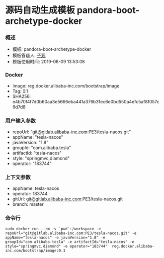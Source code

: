 # 源码自动生成模板 pandora-boot-archetype-docker

### 概述

* 模板: pandora-boot-archetype-docker
* 模板答疑人: [子观](https://work.alibaba-inc.com/nwpipe/u/64988)
* 模板使用时间: 2019-08-09 13:53:08

### Docker
* Image: reg.docker.alibaba-inc.com/bootstrap/image
* Tag: 0.1
* SHA256: e4b70f4f7d0b60aa3e5666eba441a376b31ec6e0bd550a4efc5af8f057c6d7d8

### 用户输入参数
* repoUrl: "git@gitlab.alibaba-inc.com:PE3/tesla-nacos.git" 
* appName: "tesla-nacos" 
* javaVersion: "1.8" 
* groupId: "com.alibaba.tesla" 
* artifactId: "tesla-nacos" 
* style: "springmvc,diamond" 
* operator: "183744" 

### 上下文参数
* appName: tesla-nacos
* operator: 183744
* gitUrl: git@gitlab.alibaba-inc.com:PE3/tesla-nacos.git
* branch: master


### 命令行
	sudo docker run --rm -v `pwd`:/workspace -e repoUrl="git@gitlab.alibaba-inc.com:PE3/tesla-nacos.git" -e appName="tesla-nacos" -e javaVersion="1.8" -e groupId="com.alibaba.tesla" -e artifactId="tesla-nacos" -e style="springmvc,diamond" -e operator="183744"  reg.docker.alibaba-inc.com/bootstrap/image:0.1

